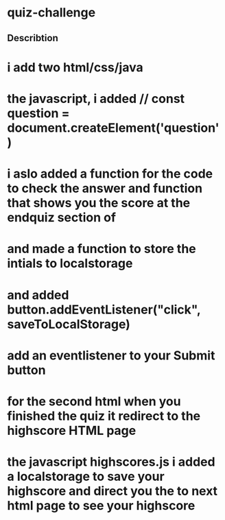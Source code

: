 # quiz-challenge 

## Describtion

# i add two html/css/java

# the javascript, i added // const question = document.createElement('question')

# i aslo added a function for the code to check the answer and function that shows you the score at the endquiz section of

# and made  a function to store the intials to localstorage

# and added button.addEventListener("click", saveToLocalStorage)

# add an eventlistener to your Submit button

# for the second html when you finished the quiz it redirect to the highscore HTML page

# the javascript highscores.js i added a localstorage to save your highscore and direct you the  to next html page to see your highscore


